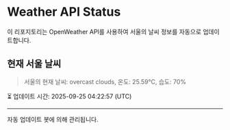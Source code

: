 
# Weather API Status

이 리포지토리는 OpenWeather API를 사용하여 서울의 날씨 정보를 자동으로 업데이트합니다.

## 현재 서울 날씨
> 서울의 현재 날씨: overcast clouds, 온도: 25.59°C, 습도: 70%

⏳ 업데이트 시간: 2025-09-25 04:22:57 (UTC)

---
자동 업데이트 봇에 의해 관리됩니다.
